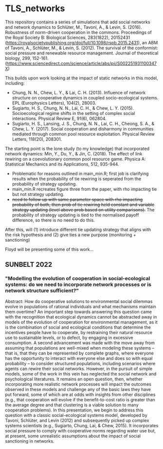 # TLS_networks

This repository contains a series of simulations that add social networks and network dynamics to Schlüter, M., Tavoni, A., & Levin, S. (2016). Robustness of norm-driven cooperation in the commons. Proceedings of the Royal Society B: Biological Sciences, 283(1822), 20152431 (https://royalsocietypublishing.org/doi/full/10.1098/rspb.2015.2431), an ABM of Tavoni, A., Schlüter, M., & Levin, S. (2012). The survival of the conformist: social pressure and renewable resource management. Journal of theoretical biology, 299, 152-161. (https://www.sciencedirect.com/science/article/abs/pii/S002251931100347X)

This builds upon work looking at the impact of static networks in this model, including: 
- Chung, N. N., Chew, L. Y., & Lai, C. H. (2013). Influence of network structure on cooperative dynamics in coupled socio-ecological systems. EPL (Europhysics Letters), 104(2), 28003.
- Sugiarto, H. S., Chung, N. N., Lai, C. H., & Chew, L. Y. (2015). Socioecological regime shifts in the setting of complex social interactions. Physical Review E, 91(6), 062804.
- Sugiarto, H. S., Lansing, J. S., Chung, N. N., Lai, C. H., Cheong, S. A., & Chew, L. Y. (2017). Social cooperation and disharmony in communities mediated through common pool resource exploitation. Physical Review Letters, 118(20), 208301.

The starting point is the lone study (to my knowledge) that incorporated network dynamics: Min, Y., Du, Y., & Jin, C. (2018). The effect of link rewiring on a coevolutionary common pool resource game. Physica A: Statistical Mechanics and its Applications, 512, 935-944. 
- Problematic for reasons outlined in main_min.R; first job is clarifying results when the probability of tie rewiring is seperated from the probability of strategy updating. 
- main_min.R recreates figure three from the paper, with rho impacting tie but not strategy updating. 
- ~~need to follow up with same parameter space with rho impacting probability of both, then prob of tie rewiring held constant and variable strategy updating (level above prob based on utility comparisons).~~ The probability of strategy updating is tied to the normalised payoff difference, so there is no need to do this. 

After this, will (1) introduce different tie updating strategy that aligns with the risk hypothesis and (2) give ties a new purpose (monitoring + sanctioning) 

Floyd will be presenting some of this work...

## SUNBELT 2022
### "Modelling the evolution of cooperation in social-ecological systems: do we need to incorporate network processes or is network structure sufficient?"

Abstract: 
How do cooperative solutions to environmental social dilemmas evolve in populations of rational individuals and what mechanisms maintain them overtime? An important step towards answering this question came with the recognition that ecological dynamics cannot be abstracted away in models of the evolution of cooperation for environmental management, as it is the combination of social and ecological conditions that determine the incentives people have to cooperate, by restraining their natural resource use to sustainable levels, or to defect, by engaging in excessive consumption. A second advancement was made with the move away from assuming that populations are well-mixed when modeling these systems – that is, that they can be represented by complete graphs, where everyone has the opportunity to interact with everyone else and does so with equal probability  – to consider structured populations, including scenarios where agents can rewire their social networks. However, in the pursuit of simple models, some of the work in this vein has neglected the social network and psychological literatures. It remains an open question, then, whether incorporating more realistic network processes will impact the outcomes observed in these models and challenge any of the basic laws they have put forward, some of which are at odds with insights from other disciplines (e.g., that cooperation will evolve if the benefit-to-cost ratio is greater than the average degree and that clustering is a viable solution to many cooperation problems). In this presentation, we begin to address this question with a classic social-ecological systems model, developed by Tavoni, Schlüter, and Levin (2012) and subsequently picked up complex systems scientists (e.g., Sugiarto, Chung, Lai, & Chew, 2015). It incorporates social pressure to comply with cooperative norms regarding water use but, at present, some unrealistic assumptions about the impact of social sanctioning in networks. 






